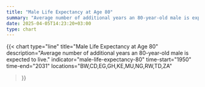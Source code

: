 ```yaml
---
title: "Male Life Expectancy at Age 80"
summary: "Average number of additional years an 80-year-old male is expected to live"
date: 2025-04-05T14:23:20+03:00
type: chart
---
```


{{< chart
    type="line"
    title="Male Life Expectancy at Age 80"
    description="Average number of additional years an 80-year-old male is expected to live."
    indicator="male-life-expectancy-80"
    time-start="1950"
    time-end="2031"
    locations="BW,CD,EG,GH,KE,MU,NG,RW,TD,ZA"
>}}
